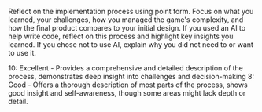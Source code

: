 Reflect on the implementation process using point form. Focus on what you learned, your challenges, how you managed the game's complexity, and how the final product compares to your initial design. If you used an AI to help write code, reflect on this process and highlight key insights you learned. If you chose not to use AI, explain why you did not need to or want to use it.


10: Excellent - Provides a comprehensive and detailed description of the process, demonstrates deep insight into challenges and decision-making
8: Good - Offers a thorough description of most parts of the process, shows good insight and self-awareness, though some areas might lack depth or detail.